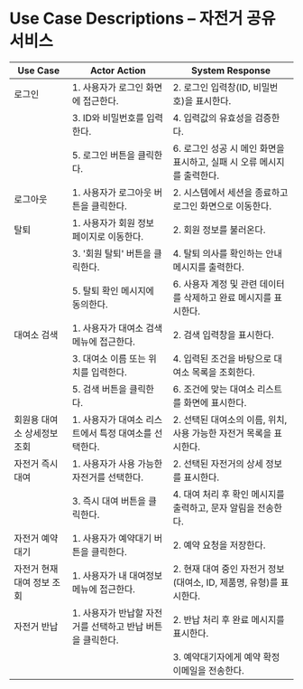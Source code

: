 
# Use Case Descriptions – 자전거 공유 서비스

| Use Case | Actor Action | System Response |
|----------|--------------|-----------------|
| 로그인 | 1. 사용자가 로그인 화면에 접근한다. | 2. 로그인 입력창(ID, 비밀번호)을 표시한다. |
|  | 3. ID와 비밀번호를 입력한다. | 4. 입력값의 유효성을 검증한다. |
|  | 5. 로그인 버튼을 클릭한다. | 6. 로그인 성공 시 메인 화면을 표시하고, 실패 시 오류 메시지를 출력한다. |
| 로그아웃 | 1. 사용자가 로그아웃 버튼을 클릭한다. | 2. 시스템에서 세션을 종료하고 로그인 화면으로 이동한다. |
| 탈퇴 | 1. 사용자가 회원 정보 페이지로 이동한다. | 2. 회원 정보를 불러온다. |
|  | 3. '회원 탈퇴' 버튼을 클릭한다. | 4. 탈퇴 의사를 확인하는 안내 메시지를 출력한다. |
|  | 5. 탈퇴 확인 메시지에 동의한다. | 6. 사용자 계정 및 관련 데이터를 삭제하고 완료 메시지를 표시한다. |
| 대여소 검색 | 1. 사용자가 대여소 검색 메뉴에 접근한다. | 2. 검색 입력창을 표시한다. |
|  | 3. 대여소 이름 또는 위치를 입력한다. | 4. 입력된 조건을 바탕으로 대여소 목록을 조회한다. |
|  | 5. 검색 버튼을 클릭한다. | 6. 조건에 맞는 대여소 리스트를 화면에 표시한다. |
| 회원용 대여소 상세정보 조회 | 1. 사용자가 대여소 리스트에서 특정 대여소를 선택한다. | 2. 선택된 대여소의 이름, 위치, 사용 가능한 자전거 목록을 표시한다. |
| 자전거 즉시대여 | 1. 사용자가 사용 가능한 자전거를 선택한다. | 2. 선택된 자전거의 상세 정보를 표시한다. |
|  | 3. 즉시 대여 버튼을 클릭한다. | 4. 대여 처리 후 확인 메시지를 출력하고, 문자 알림을 전송한다. |
| 자전거 예약대기 | 1. 사용자가 예약대기 버튼을 클릭한다. | 2. 예약 요청을 저장한다. |
| 자전거 현재 대여 정보 조회 | 1. 사용자가 내 대여정보 메뉴에 접근한다. | 2. 현재 대여 중인 자전거 정보(대여소, ID, 제품명, 유형)를 표시한다. |
| 자전거 반납 | 1. 사용자가 반납할 자전거를 선택하고 반납 버튼을 클릭한다. | 2. 반납 처리 후 완료 메시지를 표시한다. |
|  |  | 3. 예약대기자에게 예약 확정 이메일을 전송한다. |